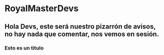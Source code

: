 # RoyalMasterDevs

## Hola Devs, este será nuestro pizarrón de avisos, no hay nada que comentar, nos vemos en sesión.

### Esto es un titulo
